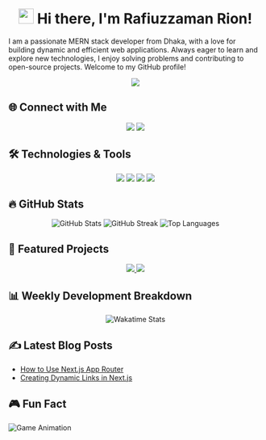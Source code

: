 <h1 align="center">
  <img src="https://media.giphy.com/media/hvRJCLFzcasrR4ia7z/giphy.gif" width="30px">
  Hi there, I'm Rafiuzzaman Rion!
</h1>
<p>I am a passionate MERN stack developer from Dhaka, with a love for building dynamic and efficient web applications. Always eager to learn and explore new technologies, I enjoy solving problems and contributing to open-source projects. Welcome to my GitHub profile!</p>


<p align="center">
  <img src="https://readme-typing-svg.herokuapp.com?font=Roboto&color=%2336BCF7&size=25&center=true&vCenter=true&lines=MERN+Stack+Developer;Full-Stack+Web+Enthusiast;Always+Learning+New+Things!" />
</p>

## 🌐 Connect with Me
<p align="center">
  <a href="https://linkedin.com/in/rafiuzzaman-rion"><img src="https://img.shields.io/badge/-LinkedIn-blue?style=flat-square&logo=linkedin" /></a>
  <a href="https://www.youtube.com/channel/your-channel"><img src="https://img.shields.io/badge/-YouTube-red?style=flat-square&logo=youtube" /></a>
</p>

## 🛠️ Technologies & Tools
<p align="center">
  <img src="https://img.shields.io/badge/JavaScript-black?style=flat-square&logo=javascript&logoColor=F7DF1E" />
  <img src="https://img.shields.io/badge/React-black?style=flat-square&logo=react&logoColor=61DAFB" />
  <img src="https://img.shields.io/badge/Node.js-black?style=flat-square&logo=node.js&logoColor=339933" />
  <img src="https://img.shields.io/badge/MongoDB-black?style=flat-square&logo=mongodb&logoColor=47A248" />
</p>

## 🔥 GitHub Stats
<p align="center">
  <img src="https://github-readme-stats.vercel.app/api?username=RafiuzzamanRion&show_icons=true&theme=radical&count_private=true" alt="GitHub Stats" />
  <img src="https://github-readme-streak-stats.herokuapp.com/?user=RafiuzzamanRion&theme=radical" alt="GitHub Streak" />
  <img src="https://github-readme-stats.vercel.app/api/top-langs/?username=RafiuzzamanRion&layout=compact&theme=radical" alt="Top Languages" />
</p>

## 📌 Featured Projects
<p align="center">
  <a href="https://github.com/RafiuzzamanRion/your-project">
    <img src="https://github-readme-stats.vercel.app/api/pin/?username=RafiuzzamanRion&repo=your-project&theme=radical" />
  </a>
  <a href="https://github.com/RafiuzzamanRion/another-project">
    <img src="https://github-readme-stats.vercel.app/api/pin/?username=RafiuzzamanRion&repo=another-project&theme=radical" />
  </a>
</p>

## 📊 Weekly Development Breakdown
<!-- Wakatime Stats -->
<p align="center">
  <img src="https://github-readme-stats.vercel.app/api/wakatime?username=RafiuzzamanRion&theme=radical" alt="Wakatime Stats" />
</p>

## ✍️ Latest Blog Posts
<!-- BLOG-POST-LIST:START -->
- [How to Use Next.js App Router](https://yourblog.com/post1)
- [Creating Dynamic Links in Next.js](https://yourblog.com/post2)
<!-- BLOG-POST-LIST:END -->

## 🎮 Fun Fact
![Game Animation](https://media.giphy.com/media/13HgwGsXF0aiGY/giphy.gif)
